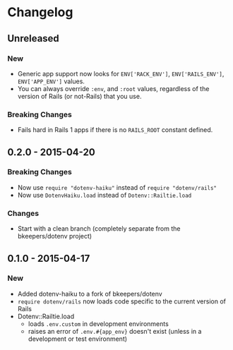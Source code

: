 # Changelog

## Unreleased

### New

* Generic app support now looks for `ENV['RACK_ENV']`, `ENV['RAILS_ENV']`, `ENV['APP_ENV']` values.
* You can always override `:env`, and `:root` values, regardless of the version of Rails (or not-Rails) that you use.

### Breaking Changes

* Fails hard in Rails 1 apps if there is no `RAILS_ROOT` constant defined.

## 0.2.0 - 2015-04-20

### Breaking Changes

* Now use `require "dotenv-haiku"` instead of `require "dotenv/rails"`
* Now use `DotenvHaiku.load` instead of `Dotenv::Railtie.load`

### Changes

* Start with a clean branch (completely separate from the bkeepers/dotenv project)

## 0.1.0 - 2015-04-17

### New

* Added dotenv-haiku to a fork of bkeepers/dotenv
* `require dotenv/rails` now loads code specific to the current version of Rails
* Dotenv::Railtie.load
  * loads `.env.custom` in development environments
  * raises an error of `.env.#{app_env}` doesn't exist (unless in a development or test environment)
